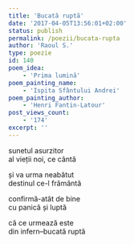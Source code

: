 ```yaml
---
title: 'Bucată ruptă'
date: '2017-04-05T13:56:01+02:00'
status: publish
permalink: /poezii/bucata-rupta
author: 'Raoul S.'
type: poezie
id: 140
poem_idea:
    - 'Prima lumină'
poem_painting_name:
    - 'Ispita Sfântului Andrei'
poem_painting_author:
    - 'Henri Fantin-Latour'
post_views_count:
    - '174'
excerpt: ''
---
```

sunetul asurzitor  
al vieții noi, ce cântă

și va urma neabătut  
destinul ce-l frământă

confirmă-atât de bine  
cu panică și luptă

că ce urmează este  
din infern–bucată ruptă